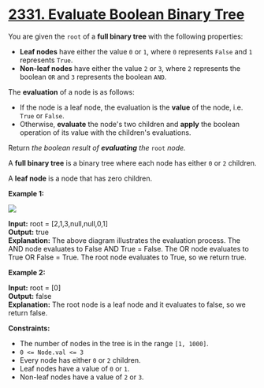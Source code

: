 # [2331. Evaluate Boolean Binary Tree](https://leetcode.com/problems/evaluate-boolean-binary-tree/)

You are given the  `root`  of a  **full binary tree**  with the following properties:

-   **Leaf nodes**  have either the value  `0`  or  `1`, where  `0`  represents  `False`  and  `1`  represents  `True`.
-   **Non-leaf nodes**  have either the value  `2`  or  `3`, where  `2`  represents the boolean  `OR`  and  `3`  represents the boolean  `AND`.

The  **evaluation**  of a node is as follows:

-   If the node is a leaf node, the evaluation is the  **value**  of the node, i.e.  `True`  or  `False`.
-   Otherwise,  **evaluate**  the node's two children and  **apply**  the boolean operation of its value with the children's evaluations.

Return _the boolean result of  **evaluating**  the_ `root` _node._

A  **full binary tree**  is a binary tree where each node has either  `0`  or  `2`  children.

A  **leaf node**  is a node that has zero children.

**Example 1:**

![](https://assets.leetcode.com/uploads/2022/05/16/example1drawio1.png)

**Input:** root = [2,1,3,null,null,0,1]\
**Output:** true\
**Explanation:** The above diagram illustrates the evaluation process.
The AND node evaluates to False AND True = False.
The OR node evaluates to True OR False = True.
The root node evaluates to True, so we return true.

**Example 2:**

**Input:** root = [0]\
**Output:** false\
**Explanation:** The root node is a leaf node and it evaluates to false, so we return false.

**Constraints:**

-   The number of nodes in the tree is in the range  `[1, 1000]`.
-   `0 <= Node.val <= 3`
-   Every node has either  `0`  or  `2`  children.
-   Leaf nodes have a value of  `0`  or  `1`.
-   Non-leaf nodes have a value of  `2`  or  `3`.
